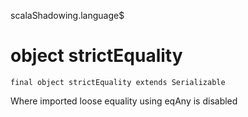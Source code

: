 scalaShadowing.language$
# object strictEquality

<pre><code class="language-scala" >final object strictEquality extends Serializable</pre></code>
Where imported loose equality using eqAny is disabled

